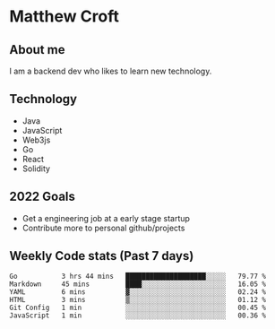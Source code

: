 # Matthew Croft

## About me
I am a backend dev who likes to learn new technology. 

## Technology
- Java
- JavaScript
- Web3js
- Go
- React
- Solidity

## 2022 Goals

- Get a engineering job at a early stage startup
- Contribute more to personal github/projects

## Weekly Code stats (Past 7 days)

<!--START_SECTION:waka-->

```text
Go           3 hrs 44 mins   ████████████████████░░░░░   79.77 %
Markdown     45 mins         ████░░░░░░░░░░░░░░░░░░░░░   16.05 %
YAML         6 mins          ▓░░░░░░░░░░░░░░░░░░░░░░░░   02.24 %
HTML         3 mins          ▒░░░░░░░░░░░░░░░░░░░░░░░░   01.12 %
Git Config   1 min           ░░░░░░░░░░░░░░░░░░░░░░░░░   00.45 %
JavaScript   1 min           ░░░░░░░░░░░░░░░░░░░░░░░░░   00.36 %
```

<!--END_SECTION:waka-->
